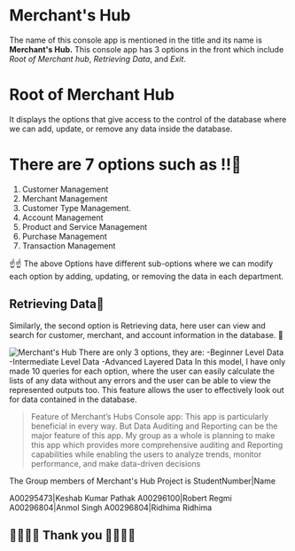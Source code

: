 ﻿# Merchant's Hub
 
 The name of this console app is mentioned in the title and its name is **Merchant's Hub.** This console app has 3 options in the front which include _Root of Merchant hub_, _Retrieving Data_, and _Exit_.
 
 

# Root of Merchant Hub

 

It displays the options that give access to the control of the database where we can add, update, or remove any data inside the database.

# There are 7 options such as !!🫵
1.	Customer Management
2.	Merchant Management
3.	Customer Type Management.
4.	 Account Management
5.	 Product and Service Management
6.	Purchase Management
7.	Transaction Management


 ☝️☝️  The above Options have different sub-options where we can modify each option by adding, updating, or removing the data in each department.



## Retrieving Data📑
Similarly, the second option is Retrieving data, here user can view and search for customer, merchant, and account information in the database. 
🔏

![Merchant's Hub]("C:\Users\ROBERT\Downloads\merchant.jpg")
There are only 3 options, they are:
-Beginner Level Data
-Intermediate Level Data
-Advanced Layered Data
In this model, I have only made 10 queries for each option, where the user can easily calculate the lists of any data without any errors and the user can be able to view the represented outputs too. This feature allows the user to effectively look out for data contained in the database.
> Feature of Merchant’s Hubs Console app:
This app is particularly beneficial in every way. But Data Auditing and Reporting can be the major feature of this app. My group as a whole is planning to make this app which provides more comprehensive auditing and Reporting capabilities while enabling the users to analyze trends, monitor performance, and make data-driven decisions

The Group members of Merchant's Hub Project is
StudentNumber|Name

A00295473|Keshab Kumar Pathak
A00296100|Robert Regmi
A00296804|Anmol Singh
A00296804|Ridhima Ridhima
##     🧿🧿🧿🧿 Thank you 👋👋👋👋
